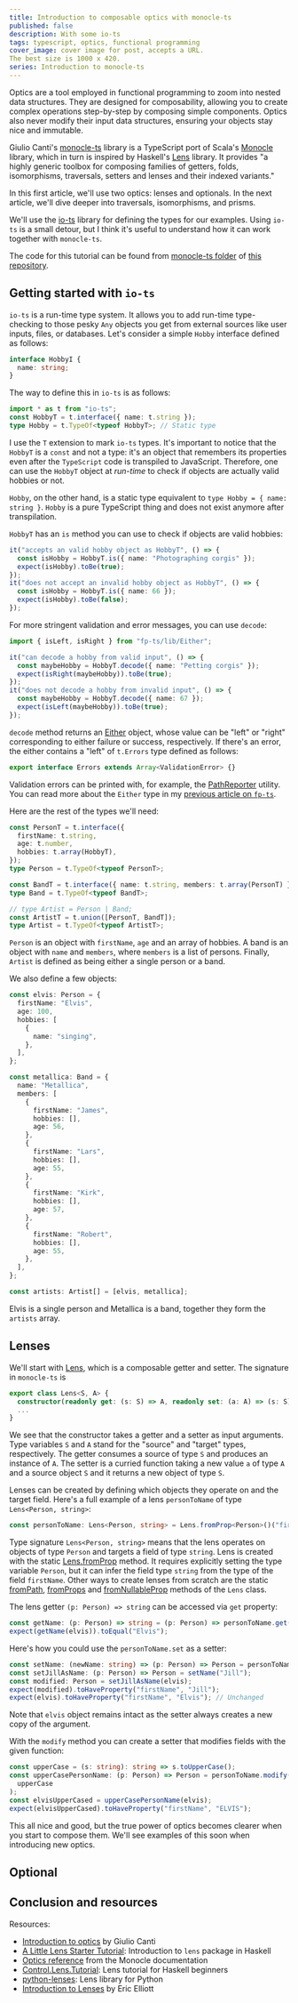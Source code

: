 ```yaml
---
title: Introduction to composable optics with monocle-ts
published: false
description: With some io-ts
tags: typescript, optics, functional programming
cover_image: cover image for post, accepts a URL.
The best size is 1000 x 420.
series: Introduction to monocle-ts
---
```


Optics are a tool employed in functional programming to zoom into nested data structures. They are designed for composability, allowing you to create complex operations step-by-step by composing simple components. Optics also never modify their input data structures, ensuring your objects stay nice and immutable.

Giulio Canti's [monocle-ts](https://github.com/gcanti/monocle-ts) library is a TypeScript port of Scala's [Monocle](https://julien-truffaut.github.io/Monocle/) library, which in turn is inspired by Haskell's [Lens](https://hackage.haskell.org/package/lens) library. It provides "a highly generic toolbox for composing families of getters, folds, isomorphisms, traversals, setters and lenses and their indexed variants."

In this first article, we'll use two optics: lenses and optionals. In the next article, we'll dive deeper into traversals, isomorphisms, and prisms.

We'll use the [io-ts](https://github.com/gcanti/io-ts) library for defining the types for our examples. Using `io-ts` is a small detour, but I think it's useful to understand how it can work together with `monocle-ts`.

The code for this tutorial can be found from [monocle-ts folder](https://github.com/ksaaskil/functional-programming-examples/tree/master/monocle-ts) of [this repository](https://github.com/ksaaskil/functional-programming-examples).

## Getting started with `io-ts`

`io-ts` is a run-time type system. It allows you to add run-time type-checking to those pesky `Any` objects you get from external sources like user inputs, files, or databases. Let's consider a simple `Hobby` interface defined as follows:

```ts
interface HobbyI {
  name: string;
}
```

The way to define this in `io-ts` is as follows:

```ts
import * as t from "io-ts";
const HobbyT = t.interface({ name: t.string });
type Hobby = t.TypeOf<typeof HobbyT>; // Static type
```

I use the `T` extension to mark `io-ts` types. It's important to notice that the `HobbyT` is a `const` and not a type: it's an object that remembers its properties even after the `TypeScript` code is transpiled to JavaScript. Therefore, one can use the `HobbyT` object at _run-time_ to check if objects are actually valid hobbies or not.

`Hobby`, on the other hand, is a static type equivalent to `type Hobby = { name: string }`. `Hobby` is a pure TypeScript thing and does not exist anymore after transpilation.

`HobbyT` has an `is` method you can use to check if objects are valid hobbies:

```ts
it("accepts an valid hobby object as HobbyT", () => {
  const isHobby = HobbyT.is({ name: "Photographing corgis" });
  expect(isHobby).toBe(true);
});
it("does not accept an invalid hobby object as HobbyT", () => {
  const isHobby = HobbyT.is({ name: 66 });
  expect(isHobby).toBe(false);
});
```

For more stringent validation and error messages, you can use `decode`:

```ts
import { isLeft, isRight } from "fp-ts/lib/Either";

it("can decode a hobby from valid input", () => {
  const maybeHobby = HobbyT.decode({ name: "Petting corgis" });
  expect(isRight(maybeHobby)).toBe(true);
});
it("does not decode a hobby from invalid input", () => {
  const maybeHobby = HobbyT.decode({ name: 67 });
  expect(isLeft(maybeHobby)).toBe(true);
});
```

`decode` method returns an [Either](https://gcanti.github.io/fp-ts/modules/Either.ts.html) object, whose value can be "left" or "right" corresponding to either failure or success, respectively. If there's an error, the either contains a "left" of `t.Errors` type defined as follows:

```ts
export interface Errors extends Array<ValidationError> {}
```

Validation errors can be printed with, for example, the [PathReporter](https://github.com/gcanti/io-ts#error-reporters) utility. You can read more about the `Either` type in my [previous article on `fp-ts`](https://dev.to/ksaaskil/using-fp-ts-for-http-requests-and-validation-131c).

Here are the rest of the types we'll need:

```ts
const PersonT = t.interface({
  firstName: t.string,
  age: t.number,
  hobbies: t.array(HobbyT),
});
type Person = t.TypeOf<typeof PersonT>;

const BandT = t.interface({ name: t.string, members: t.array(PersonT) });
type Band = t.TypeOf<typeof BandT>;

// type Artist = Person | Band;
const ArtistT = t.union([PersonT, BandT]);
type Artist = t.TypeOf<typeof ArtistT>;
```

`Person` is an object with `firstName`, `age` and an array of hobbies. A band is an object with `name` and `members`, where `members` is a list of persons. Finally, `Artist` is defined as being either a single person or a band.

We also define a few objects:

```ts
const elvis: Person = {
  firstName: "Elvis",
  age: 100,
  hobbies: [
    {
      name: "singing",
    },
  ],
};

const metallica: Band = {
  name: "Metallica",
  members: [
    {
      firstName: "James",
      hobbies: [],
      age: 56,
    },
    {
      firstName: "Lars",
      hobbies: [],
      age: 55,
    },
    {
      firstName: "Kirk",
      hobbies: [],
      age: 57,
    },
    {
      firstName: "Robert",
      hobbies: [],
      age: 55,
    },
  ],
};

const artists: Artist[] = [elvis, metallica];
```

Elvis is a single person and Metallica is a band, together they form the `artists` array.

## Lenses

We'll start with [Lens](https://gcanti.github.io/monocle-ts/modules/index.ts.html#lens-class), which is a composable getter and setter. The signature in `monocle-ts` is

```ts
export class Lens<S, A> {
  constructor(readonly get: (s: S) => A, readonly set: (a: A) => (s: S) => S) { ... }
  ...
}
```

We see that the constructor takes a getter and a setter as input arguments. Type variables `S` and `A` stand for the "source" and "target" types, respectively. The getter consumes a source of type `S` and produces an instance of `A`. The setter is a curried function taking a new value `a` of type `A` and a source object `S` and it returns a new object of type `S`.

Lenses can be created by defining which objects they operate on and the target field. Here's a full example of a lens `personToName` of type `Lens<Person, string>`:

```ts
const personToName: Lens<Person, string> = Lens.fromProp<Person>()("firstName");
```

Type signature `Lens<Person, string>` means that the lens operates on objects of type `Person` and targets a field of type `string`. Lens is created with the static [Lens.fromProp](https://gcanti.github.io/monocle-ts/modules/index.ts.html#fromprop-static-method) method. It requires explicitly setting the type variable `Person`, but it can infer the field type `string` from the type of the field `firstName`. Other ways to create lenses from scratch are the static [fromPath](https://gcanti.github.io/monocle-ts/modules/index.ts.html#frompath-static-method), [fromProps](https://gcanti.github.io/monocle-ts/modules/index.ts.html#fromprops-static-method) and [fromNullableProp](https://gcanti.github.io/monocle-ts/modules/index.ts.html#fromnullableprop-static-method) methods of the `Lens` class.

The lens getter `(p: Person) => string` can be accessed via `get` property:

```ts
const getName: (p: Person) => string = (p: Person) => personToName.get(p);
expect(getName(elvis)).toEqual("Elvis");
```

Here's how you could use the `personToName.set` as a setter:

```ts
const setName: (newName: string) => (p: Person) => Person = personToName.set;
const setJillAsName: (p: Person) => Person = setName("Jill");
const modified: Person = setJillAsName(elvis);
expect(modified).toHaveProperty("firstName", "Jill");
expect(elvis).toHaveProperty("firstName", "Elvis"); // Unchanged
```

Note that `elvis` object remains intact as the setter always creates a new copy of the argument.

With the `modify` method you can create a setter that modifies fields with the given function:

```ts
const upperCase = (s: string): string => s.toUpperCase();
const upperCasePersonName: (p: Person) => Person = personToName.modify(
  upperCase
);
const elvisUpperCased = upperCasePersonName(elvis);
expect(elvisUpperCased).toHaveProperty("firstName", "ELVIS");
```

This all nice and good, but the true power of optics becomes clearer when you start to compose them. We'll see examples of this soon when introducing new optics.

## Optional

## Conclusion and resources

Resources:

- [Introduction to optics](https://medium.com/@gcanti/introduction-to-optics-lenses-and-prisms-3230e73bfcfe) by Giulio Canti
- [A Little Lens Starter Tutorial](https://www.schoolofhaskell.com/school/to-infinity-and-beyond/pick-of-the-week/a-little-lens-starter-tutorial): Introduction to `lens` package in Haskell
- [Optics reference](https://julien-truffaut.github.io/Monocle/optics.html) from the Monocle documentation
- [Control.Lens.Tutorial](https://hackage.haskell.org/package/lens-tutorial-1.0.4/docs/Control-Lens-Tutorial.html): Lens tutorial for Haskell beginners
- [python-lenses](https://github.com/ingolemo/python-lenses): Lens library for Python
- [Introduction to Lenses](https://medium.com/javascript-scene/lenses-b85976cb0534) by Eric Elliott

